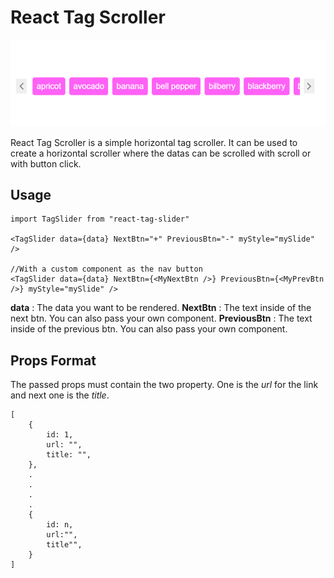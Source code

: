 # React Tag Scroller

![alt text](https://github.com/sonangrai/React-Tag-Scrolling/blob/master/src/screenshot.png?raw=true)

React Tag Scroller is a simple horizontal tag scroller. It can be used to create a horizontal scroller where the datas can be scrolled with scroll or with button click.

## Usage

```
import TagSlider from "react-tag-slider"

<TagSlider data={data} NextBtn="+" PreviousBtn="-" myStyle="mySlide" />

//With a custom component as the nav button
<TagSlider data={data} NextBtn={<MyNextBtn />} PreviousBtn={<MyPrevBtn />} myStyle="mySlide" />

```

**data** : The data you want to be rendered.
**NextBtn** : The text inside of the next btn. You can also pass your own component.
**PreviousBtn** : The text inside of the previous btn. You can also pass your own component.

## Props Format

The passed props must contain the two property. One is the _url_ for the link and next one is the _title_.

```
[
    {
        id: 1,
        url: "",
        title: "",
    },
    .
    .
    .
    .
    {
        id: n,
        url:"",
        title"",
    }
]
```
